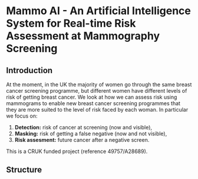 # Mammo AI - An Artificial Intelligence System for Real-time Risk Assessment at Mammography Screening


## Introduction

At the moment, in the UK the majority of women go through the same breast cancer screening programme, but different women have different levels of risk of getting breast cancer. We look at how we can assess risk using mammograms to enable new breast cancer screening programmes that they are more suited to the level of risk faced by each woman. In particular we focus on: 

1. **Detection:** risk of cancer at screening (now and visible),
2. **Masking:** risk of getting a false negative (now and not visible), 
3. **Risk assesment:** future cancer after a negative screen.

This is a CRUK funded project (reference 49757/A28689).

## Structure

